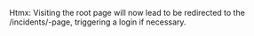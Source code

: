 Htmx: Visiting the root page will now lead to be redirected to the
/incidents/-page, triggering a login if necessary.
